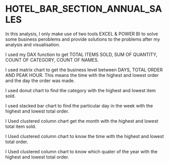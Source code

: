 # HOTEL_BAR_SECTION_ANNUAL_SALES

In this analysis, I only make use of two tools EXCEL & POWER BI to solve some business peroblems and provide solutions to the problems after my analysis and visualisation.

I used my DAX function to get TOTAL ITEMS SOLD, SUM OF QUANTITY, COUNT OF CATEGORY, COUNT OF NAMES.

I used matrix chart to get the business level between DAYS, TOTAL ORDER AND PEAK HOUR. This means the time with the highest and lowest order and the day the order was made.

I used donut chart to find the category with the highest and lowest item sold.

I used stacked bar chart to find the particular day in the week with the highest and lowest total order.

I Used clustered column chart get the month with the highest and lowest total item sold.

I Used clustered column chart to know the time with the highest and lowest total order.

I Used clustered column chart to know which quater of the year with the highest and lowest total order.
